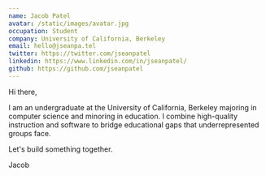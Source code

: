 ```yaml
---
name: Jacob Patel
avatar: /static/images/avatar.jpg
occupation: Student
company: University of California, Berkeley
email: hello@jseanpa.tel
twitter: https://twitter.com/jseanpatel
linkedin: https://www.linkedin.com/in/jseanpatel/
github: https://github.com/jseanpatel
---
```


Hi there,

I am an undergraduate at the University of California, Berkeley majoring in computer science and minoring in education. I combine high-quality instruction and software to bridge educational gaps that underrepresented groups face.

Let's build something together.

Jacob

